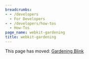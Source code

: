 ```yaml
---
breadcrumbs:
- - /developers
  - For Developers
- - /developers/how-tos
  - How-Tos
page_name: webkit-gardening
title: webkit-gardening
---
```


This page has moved: [Gardening Blink](/blink/sheriffing)